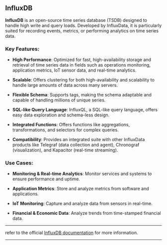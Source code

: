 
## InfluxDB 

**InfluxDB** is an open-source time series database (TSDB) designed to handle high write and query loads. Developed by InfluxData, it is particularly suited for recording events, metrics, or performing analytics on time series data.

### Key Features:

- **High Performance**: Optimized for fast, high-availability storage and retrieval of time series data in fields such as operations monitoring, application metrics, IoT sensor data, and real-time analytics.

- **Scalable**: Offers clustering for both high-availability and scalability to handle large amounts of data across many servers.

- **Flexible Schema**: Supports tags, making the schema adaptable and capable of handling millions of unique series.

- **SQL-like Query Language**: InfluxQL, a SQL-like query language, offers easy data exploration and schema-less design.

- **Integrated Functions**: Offers functions like aggregations, transformations, and selectors for complex queries.

- **Compatibility**: Provides an integrated suite with other InfluxData products like Telegraf (data collection and agent), Chronograf (visualization), and Kapacitor (real-time streaming).

### Use Cases:

- **Monitoring & Real-time Analytics**: Monitor services and systems to ensure performance and uptime.

- **Application Metrics**: Store and analyze metrics from software and applications.

- **IoT Monitoring**: Capture and analyze data from sensors in real-time.

- **Financial & Economic Data**: Analyze trends from time-stamped financial data.

---

 refer to the official [InfluxDB documentation](https://docs.influxdata.com/influxdb/) for more information.

---